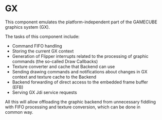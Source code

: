 # GX

This component emulates the platform-independent part of the GAMECUBE graphics system (GX).

The tasks of this component include:
- Command FIFO handling
- Storing the current GX context
- Generation of Flipper interrupts related to the processing of graphic commands (the so-called Draw Callbacks)
- Texture converter and cache that Backend can use
- Sending drawing commands and notifications about changes in GX context and texture cache to the Backend
- Backend forwarding of direct access to the embedded frame buffer (EFB)
- Serving GX Jdi service requests

All this will allow offloading the graphic backend from unnecessary fiddling with FIFO processing and texture conversion, which can be done in common way.
